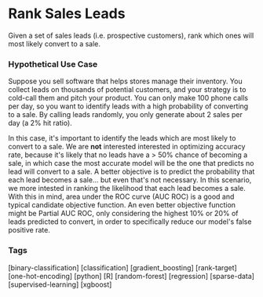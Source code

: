 # Rank Sales Leads
Given a set of sales leads (i.e. prospective customers), rank which ones will most likely convert to a sale.

### Hypothetical Use Case
Suppose you sell software that helps stores manage their inventory. You collect leads on thousands of potential customers, and your strategy is to cold-call them and pitch your product. You can only make 100 phone calls per day, so you want to identify leads with a high probability of converting to a sale. By calling leads randomly, you only generate about 2 sales per day (a 2% hit ratio).

In this case, it's important to identify the leads which are most likely to convert to a sale. We are **not** interested interested in optimizing accuracy rate, because it's likely that no leads have a > 50% chance of becoming a sale, in which case the most accurate model will be the one that predicts no lead will convert to a sale. A better objective is to predict the probability that each lead becomes a sale... but even that's not necessary. In this scenario, we more intested in ranking the likelihood that each lead becomes a sale. With this in mind, area under the ROC curve (AUC ROC) is a good and typical candidate objective function. An even better objective function might be Partial AUC ROC, only considering the highest 10% or 20% of leads predicted to convert, in order to specifically reduce our model's false positive rate.

### Tags
[binary-classification] [classification] [gradient_boosting] [rank-target] [one-hot-encoding] [python] [R] [random-forest] [regression] [sparse-data] [supervised-learning] [xgboost]
